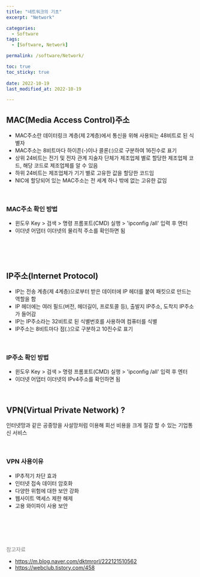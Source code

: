 ```yaml
---
title: "네트워크의 기초"
excerpt: "Network"

categories:
  - Software
tags:
  - [Software, Network]

permalink: /software/Network/

toc: true
toc_sticky: true
 
date: 2022-10-19
last_modified_at: 2022-10-19

---
```


## MAC(Media Access Control)주소

- MAC주소란 데이터링크 계층(제 2계층)에서 통신을 위해 사용되는 48비트로 된 식별자
- MAC주소는 8비트마다 하이픈(-)이나 콜론(:)으로 구분하여 16진수로 표기
- 상위 24비트는 전기 및 전자 관계 지술자 단체가 제조업체 별로 할당한 제조업체 코드, 
  해당 코드로 제조업체를 알 수 있음
- 하위 24비트는 제조업체가 기기 별로 고유한 값을 할당한 코드임
- NIC에 할당되어 있는 MAC주소는 전 세계 하나 밖에 없는 고유한 값임

<br>

### MAC주소 확인 방법

- 윈도우 Key  >  검색  >  명령 프롬포트(CMD) 실행  >  'ipconfig /all' 입력 후 엔터
- 이더넷 어댑터 이더넷의 물리적 주소를 확인하면 됨


<br>
<br>
<br>


## IP주소(Internet Protocol)

- IP는 전송 계층(제 4계층)으로부터 받은 데이터에 IP 헤더를 붙여 패킷으로 만드는 역할을 함
- IP 헤더에는 여러 필드(버전, 헤더길이, 프로토콜 등), 출발지 IP주소, 도착지 IP주소가 들어감
- IP는 IP주소라는 32비트로 된 식별번호를 사용하여 컴퓨터를 식별
- IP주소는 8비트마다 점(.)으로 구분하고 10진수로 표기

<br>

### IP주소 확인 방법

- 윈도우 Key  >  검색  >  명령 프롬포트(CMD) 실행  >  'ipconfig /all' 입력 후 엔터
- 이더넷 어댑터 이더넷의 IPv4주소를 확인하면 됨


<br>


## VPN(Virtual Private Network) ?

인터넷망과 같은 공중망을 사설망처럼 이용해 회선 비용을 크게 절감 할 수 있는 기업통신 서비스

<br>

### VPN 사용이유 

- IP추적기 차단 효과
- 인터넷 접속 데이터 암호화
- 다양한 위험에 대한 보안 강화
- 웹사이트 액세스 제한 해제
- 고용 와이파이 사용 보안



<br>
<br>
<br>
<br>



<span style="color:gray">참고자료</span>

- https://m.blog.naver.com/dktmrorl/222121510562
- https://webclub.tistory.com/458